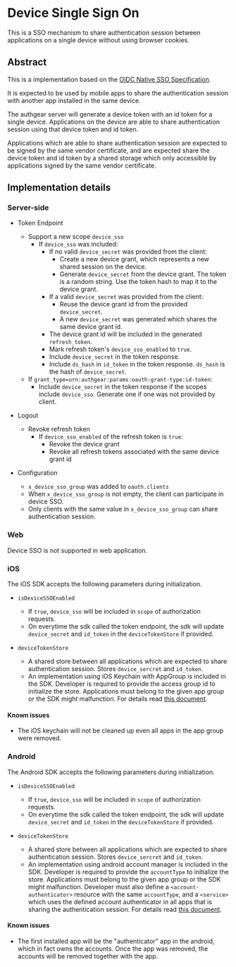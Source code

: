 # Device Single Sign On

This is a SSO mechanism to share authentication session between applications on a single device without using browser cookies.

## Abstract

This is a implementation based on the [OIDC Native SSO Specification](https://openid.net/specs/openid-connect-native-sso-1_0.html).

It is expected to be used by mobile apps to share the authentication session with another app installed in the same device.

The authgear server will generate a device token with an id token for a single device. Applications on the device are able to share authentication session using that device token and id token.

Applications which are able to share authentication session are expected to be signed by the same vendor certificate, and are expected share the device token and id token by a shared storage which only accessible by applications signed by the same vendor certificate.

## Implementation details

### Server-side

- Token Endpoint

  - Support a new scope `device_sso`
    - If `device_sso` was included:
      - If no valid `device_secret` was provided from the client:
        - Create a new device grant, which represents a new shared session on the device.
        - Generate `device_secret` from the device grant. The token is a random string. Use the token hash to map it to the device grant.
      - If a valid `device_secret` was provided from the client:
        - Reuse the device grant id from the provided `device_secret`.
        - A new `device_secret` was generated which shares the same device grant id.
      - The device grant id will be included in the generated `refresh_token`.
      - Mark refresh token's `device_sso_enabled` to `true`.
      - Include `device_secret` in the token response.
      - Include `ds_hash` in `id_token` in the token response. `ds_hash` is the hash of `device_secret`.
  - If `grant_type=urn:authgear:params:oauth:grant-type:id-token`:
    - Include `device_secret` in the token response if the scopes include `device_sso`. Generate one if one was not provided by client.

- Logout

  - Revoke refresh token
    - If `device_sso_enabled` of the refresh token is `true`:
      - Revoke the device grant
      - Revoke all refresh tokens associated with the same device grant id

- Configuration
  - `x_device_sso_group` was added to `oauth.clients`
  - When `x_device_sso_group` is not empty, the client can participate in device SSO.
  - Only clients with the same value in `x_device_sso_group` can share authentication session.

### Web

Device SSO is not supported in web application.

### iOS

The iOS SDK accepts the following parameters during initialization.

- `isDeviceSSOEnabled`

  - If `true`, `device_sso` will be included in `scope` of authorization requests.
  - On everytime the sdk called the token endpoint, the sdk will update `device_secret` and `id_token` in the `deviceTokenStore` if provided.

- `deviceTokenStore`
  - A shared store between all applications which are expected to share authentication session. Stores `device_sercret` and `id_token`.
  - An implementation using iOS Keychain with AppGroup is included in the SDK. Developer is required to provide the access group id to initialize the store. Applications must belong to the given app group or the SDK might malfunction. For details read [this document](https://developer.apple.com/documentation/security/keychain_services/keychain_items/sharing_access_to_keychain_items_among_a_collection_of_apps).

#### Known issues

- The iOS keychain will not be cleaned up even all apps in the app group were removed.

### Android

The Android SDK accepts the following parameters during initialization.

- `isDeviceSSOEnabled`

  - If `true`, `device_sso` will be included in `scope` of authorization requests.
  - On everytime the sdk called the token endpoint, the sdk will update `device_secret` and `id_token` in the `deviceTokenStore` if provided.

- `deviceTokenStore`
  - A shared store between all applications which are expected to share authentication session. Stores `device_sercret` and `id_token`.
  - An implementation using android account manager is included in the SDK. Developer is required to provide the `accountType` to initialize the store. Applications must belong to the given app group or the SDK might malfunction. Developer must also define a `<account-authenticator>` resource with the same `accountType`, and a `<service>` which uses the defined account authenticator in all apps that is sharing the authentication session. For details read [this document](https://developer.android.com/reference/android/accounts/AbstractAccountAuthenticator).

#### Known issues

- The first installed app will be the "authenticator" app in the android, which in fact owns the accounts. Once the app was removed, the accounts will be removed together with the app.
